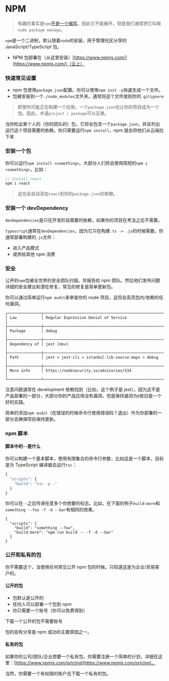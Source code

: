 # NPM

> 有趣的事实是`npm`[不是一个缩写](https://twitter.com/npmjs/status/347057301401763840)，因此它不能展开，但是我们通常把它叫做`node package manage`。

`npm`是一个二进制，默认随着`node`的安装，用于管理社区分享的 JavaScript/TypeScript 包。

- NPM 包部署在（从这里安装）[https://www.npmjs.com/](https://www.npmjs.com/)（云上）


### 快速常见设置

- npm 包使用`package.json`配置。你可以使用`npm init -y`快速生成一个文件。
- 包被安装到一个`./node_modules`文件夹。通常将这个文件放到你的`.gitignore`


> 即使你可能正在构建一个应用，一个`package.json`也让你的项目成为一个包。因此，术语`project | package`可以互换。

当你检出某个人的（你的团队的）包，它将会包含一个`package.json`，并且列出运行这个项目需要的依赖。你只需要运行`npm install`，npm 就会将他们从云端拉下来

### 安装一个包

你可以运行`npm install <something>`。大部分人们将会使用简短的`npm i <something>`，比如：
```ts
// Install react
npm i react
```

> 这也会自动添加`react`到你的`package.json`的依赖。

### 安装一个 devDependency

`devDependencies`是只在开发阶段需要的依赖，如果你的项目在考法之后不需要。

`typescript`通常在`devDependencies`，因为它只在构建`.ts -> .js`的时候需要。你通常部署构建的`.js`文件：
- 进入产品模式
- 或供给其他 npm 消费

### 安全

公开的`npm`包被全世界的安全团队扫描，并报告给 npm 团队。然后他们发布问题详细的安全建议和潜在修复。常见的修复是简单更新包。

你可以通过简单运行`npm audit`来审查你的 node 项目。这将会高亮包内/依赖的任何漏洞。
```
┌───────────────┬──────────────────────────────────────────────────────────────┐
│ Low           │ Regular Expression Denial of Service                         │
├───────────────┼──────────────────────────────────────────────────────────────┤
│ Package       │ debug                                                        │
├───────────────┼──────────────────────────────────────────────────────────────┤
│ Dependency of │ jest [dev]                                                   │
├───────────────┼──────────────────────────────────────────────────────────────┤
│ Path          │ jest > jest-cli > istanbul-lib-source-maps > debug           │
├───────────────┼──────────────────────────────────────────────────────────────┤
│ More info     │ https://nodesecurity.io/advisories/534                       │
└───────────────┴──────────────────────────────────────────────────────────────┘
```

注意问题通常在 development 依赖找到（比如，这个例子是 jest）。因为这不是产品部署的一部分，大部分你的产品应用没有漏洞。但是保持漏洞为`0`依旧是一个好的实践。

简单的添加`npm audit`（在错误的时候命令行使用错误码 1 退出）作为你部署的一部分去确保项目保持更新。

### npm 脚本

#### 脚本中的`--`是什么


你可以构建一个基本脚本，使用有限集合的命令行参数，比如这是一个脚本，目标是为 TypeScript 编译器去运行`tsc`：
```ts
{
  "scripts": {
    "build": "tsc -p ."
  }
}
```

你可以在`--`之后传递任意多个你想要的标志。比如，在下面的例子`build:more`和`something --foo -f -d --bar`有相同的效果。
```
{
  "scripts": {
    "build": "something --foo",
    "build:more": "npm run build -- -f -d --bar"
  }
}
```

### 公开和私有的包

你不需要这个，当使用任何常见公开 npm 包的时候。只知道这是为企业/贸易客户的。

#### 公开的包

- 包默认是公开的
- 任何人可以部署一个包到 npm
- 你只需要一个账号（你可以免费得到）

下载一个公开的包不需要账号

包的自有分享是 npm 成功的主要原因之一。

#### 私有的包

如果你的公司/团队/企业想要一个私有包，你需要注册一个简单的计划，详细在这里：[https://www.npmjs.com/pricing](https://www.npmjs.com/pricing)。

当然，你需要一个有权限的账户去下载一个私有的包。